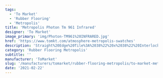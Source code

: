 ```yaml
---
tags:
  - 'To Market'
  - 'Rubber Flooring'
  - 'Metropolis'
title: 'Metropolis Photon Tm 961 Infrared'
designer: 'To Market'
image_primary: 'img/Photon-TM961%20INFRARED.jpg'
href: 'https://www.tomkt.com/atmosphere-metropolis-swatches'
description: 'Straight%20Edge%20Tile%3A%2038%22%20x%2038%22%20Interlocking%20Tile%3A%2037%22%20x%2037%22'
category: 'Rubber Flooring Metropolis'
subtitle: ''
manufacturer: 'ToMarket'
slug: '/manufacturers/tomarket/rubber-flooring-metropolis/to-market-metropolis-photon-tm-961-infrared'
date: '2021-02-22'
---
```

